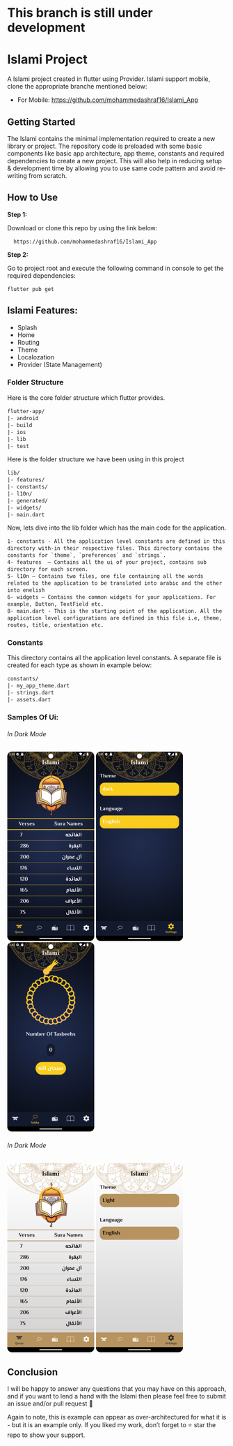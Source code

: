 # This branch is still under development


# Islami Project

A Islami project created in flutter using  Provider. Islami support mobile, clone the appropriate branche mentioned below:

* For Mobile: https://github.com/mohammedashraf16/Islami_App

## Getting Started

The Islami contains the minimal implementation required to create a new library or project. The repository code is preloaded with some basic components like basic app architecture, app theme, constants and required dependencies to create a new project. This will also help in reducing setup & development time by allowing you to use same code pattern and avoid re-writing from scratch.

## How to Use 

**Step 1:**

Download or clone this repo by using the link below:

```
  https://github.com/mohammedashraf16/Islami_App
```

**Step 2:**

Go to project root and execute the following command in console to get the required dependencies: 

```
flutter pub get 
```



## Islami Features:

* Splash
* Home
* Routing
* Theme
* Localozation
* Provider (State Management)

### Folder Structure
Here is the core folder structure which flutter provides.

```
flutter-app/
|- android
|- build
|- ios
|- lib
|- test
```

Here is the folder structure we have been using in this project

```
lib/
|- features/
|- constants/
|- l10n/
|- generated/
|- widgets/
|- main.dart
```

Now, lets dive into the lib folder which has the main code for the application.

```
1- constants - All the application level constants are defined in this directory with-in their respective files. This directory contains the constants for `theme`, `preferences` and `strings`.
4- features  — Contains all the ui of your project, contains sub directory for each screen.
5- l10n — Contains two files, one file containing all the words related to the application to be translated into arabic and the other into enelish
6- widgets — Contains the common widgets for your applications. For example, Button, TextField etc.
8- main.dart - This is the starting point of the application. All the application level configurations are defined in this file i.e, theme, routes, title, orientation etc.
```

### Constants

This directory contains all the application level constants. A separate file is created for each type as shown in example below:

```
constants/
|- my_app_theme.dart
|- strings.dart
|- assets.dart
```
### Samples Of Ui:
###### In Dark Mode
   <div>
     <img src="https://github.com/mohammedashraf16/Islami_App/blob/main/samples_of_ui/home_screen_inDark.png" width = "200">
     <img src="https://github.com/mohammedashraf16/Islami_App/blob/main/samples_of_ui/settings_ui_inDark.png"width = "200">
     <img src="https://github.com/mohammedashraf16/Islami_App/blob/main/samples_of_ui/sebah_screen_inDark.png"width = "200">
     <div>

 ###### In Dark Mode
  <div>
     <img src="https://github.com/mohammedashraf16/Islami_App/blob/main/samples_of_ui/home_screen_inLight.png" width = "200">
     <img src="https://github.com/mohammedashraf16/Islami_App/blob/main/samples_of_ui/settings_ui_inlight.png"width = "200">
     <div>

       
## Conclusion

I will be happy to answer any questions that you may have on this approach, and if you want to lend a hand with the Islami then please feel free to submit an issue and/or pull request 🙂

Again to note, this is example can appear as over-architectured for what it is - but it is an example only. If you liked my work, don’t forget to ⭐ star the repo to show your support.
